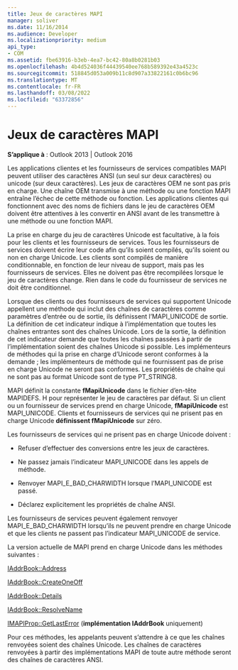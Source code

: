 ```yaml
---
title: Jeux de caractères MAPI
manager: soliver
ms.date: 11/16/2014
ms.audience: Developer
ms.localizationpriority: medium
api_type:
- COM
ms.assetid: fbe63916-b3eb-4ea7-bc42-80a8b0281b03
ms.openlocfilehash: 4b4d524036f44439540ee768b589392e43a4523c
ms.sourcegitcommit: 518845d053a009b11c8d907a33822161c0b6bc96
ms.translationtype: MT
ms.contentlocale: fr-FR
ms.lasthandoff: 03/08/2022
ms.locfileid: "63372856"
---
```

# <a name="mapi-character-sets"></a>Jeux de caractères MAPI

  
  
**S’applique à** : Outlook 2013 | Outlook 2016 
  
Les applications clientes et les fournisseurs de services compatibles MAPI peuvent utiliser des caractères ANSI (un seul sur deux caractères) ou unicode (sur deux caractères). Les jeux de caractères OEM ne sont pas pris en charge. Une chaîne OEM transmise à une méthode ou une fonction MAPI entraîne l’échec de cette méthode ou fonction. Les applications clientes qui fonctionnent avec des noms de fichiers dans le jeu de caractères OEM doivent être attentives à les convertir en ANSI avant de les transmettre à une méthode ou une fonction MAPI.
  
La prise en charge du jeu de caractères Unicode est facultative, à la fois pour les clients et les fournisseurs de services. Tous les fournisseurs de services doivent écrire leur code afin qu’ils soient compilés, qu’ils soient ou non en charge Unicode. Les clients sont compilés de manière conditionnable, en fonction de leur niveau de support, mais pas les fournisseurs de services. Elles ne doivent pas être recompilées lorsque le jeu de caractères change. Rien dans le code du fournisseur de services ne doit être conditionnel. 
  
Lorsque des clients ou des fournisseurs de services qui supportent Unicode appellent une méthode qui inclut des chaînes de caractères comme paramètres d’entrée ou de sortie, ils définissent l’MAPI_UNICODE de sortie. La définition de cet indicateur indique à l’implémentation que toutes les chaînes entrantes sont des chaînes Unicode. Lors de la sortie, la définition de cet indicateur demande que toutes les chaînes passées à partir de l’implémentation soient des chaînes Unicode si possible. Les implémenteurs de méthodes qui la prise en charge d’Unicode seront conformes à la demande ; les implémenteurs de méthode qui ne fournissent pas de prise en charge Unicode ne seront pas conformes. Les propriétés de chaîne qui ne sont pas au format Unicode sont de type PT_STRING8.
  
MAPI définit la constante **fMapiUnicode** dans le fichier d’en-tête MAPIDEFS. H pour représenter le jeu de caractères par défaut. Si un client ou un fournisseur de services prend en charge Unicode, **fMapiUnicode** est MAPI_UNICODE. Clients et fournisseurs de services qui ne prisent pas en charge Unicode **définissent fMapiUnicode** sur zéro. 
  
Les fournisseurs de services qui ne prisent pas en charge Unicode doivent :
  
- Refuser d’effectuer des conversions entre les jeux de caractères.
    
- Ne passez jamais l’indicateur MAPI_UNICODE dans les appels de méthode.
    
- Renvoyer MAPI_E_BAD_CHARWIDTH lorsque l’MAPI_UNICODE est passé.
    
- Déclarez explicitement les propriétés de chaîne ANSI. 
    
Les fournisseurs de services peuvent également renvoyer MAPI_E_BAD_CHARWIDTH lorsqu’ils ne peuvent prendre en charge Unicode et que les clients ne passent pas l’indicateur MAPI_UNICODE de service. 
  
 La version actuelle de MAPI prend en charge Unicode dans les méthodes suivantes : 
  
[IAddrBook::Address](iaddrbook-address.md)
  
[IAddrBook::CreateOneOff](iaddrbook-createoneoff.md)
  
[IAddrBook::Details](iaddrbook-details.md)
  
[IAddrBook::ResolveName](iaddrbook-resolvename.md)
  
[IMAPIProp::GetLastError](imapiprop-getlasterror.md) (**implémentation IAddrBook** uniquement) 
  
Pour ces méthodes, les appelants peuvent s’attendre à ce que les chaînes renvoyées soient des chaînes Unicode. Les chaînes de caractères renvoyées à partir des implémentations MAPI de toute autre méthode seront des chaînes de caractères ANSI.
  


